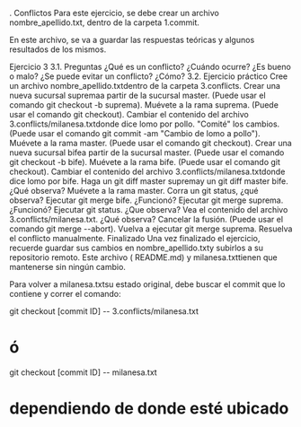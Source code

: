 . Conflictos
Para este ejercicio, se debe crear un archivo nombre_apellido.txt, dentro de la carpeta 1.commit.

En este archivo, se va a guardar las respuestas teóricas y algunos resultados de los mismos.

Ejercicio 3
3.1. Preguntas
¿Qué es un conflicto? ¿Cuándo ocurre? ¿Es bueno o malo?
¿Se puede evitar un conflicto? ¿Cómo?
3.2. Ejercicio práctico
Cree un archivo nombre_apellido.txtdentro de la carpeta 3.conflicts.
Crear una nueva sucursal supremaa partir de la sucursal master. (Puede usar el comando git checkout -b suprema).
Muévete a la rama suprema. (Puede usar el comando git checkout).
Cambiar el contenido del archivo 3.conflicts/milanesa.txtdonde dice lomo por pollo.
"Comité" los cambios. (Puede usar el comando git commit -am "Cambio de lomo a pollo").
Muévete a la rama master. (Puede usar el comando git checkout).
Crear una nueva sucursal bifea partir de la sucursal master. (Puede usar el comando git checkout -b bife).
Muévete a la rama bife. (Puede usar el comando git checkout).
Cambiar el contenido del archivo 3.conflicts/milanesa.txtdonde dice lomo por bife.
Haga un git diff master supremay un git diff master bife. ¿Qué observa?
Muévete a la rama master. Corra un git status, ¿qué observa?
Ejecutar git merge bife. ¿Funcionó?
Ejecutar git merge suprema. ¿Funcionó?
Ejecutar git status. ¿Que observa?
Vea el contenido del archivo 3.conflicts/milanesa.txt. ¿Qué observa?
Cancelar la fusión. (Puede usar el comando git merge --abort).
Vuelva a ejecutar git merge suprema.
Resuelva el conflicto manualmente.
Finalizado
Una vez finalizado el ejercicio, recuerde guardar sus cambios en nombre_apellido.txty subirlos a su repositorio remoto. Este archivo ( README.md) y milanesa.txttienen que mantenerse sin ningún cambio.

Para volver a milanesa.txtsu estado original, debe buscar el commit que lo contiene y correr el comando:

git checkout [commit ID] -- 3.conflicts/milanesa.txt

# ó

git checkout [commit ID] -- milanesa.txt

# dependiendo de donde esté ubicado
